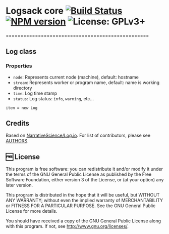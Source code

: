 # Logsack core [![Build Status](https://travis-ci.org/muchweb/logsack-core.svg)](https://travis-ci.org/muchweb/logsack-core) [![NPM version](https://badge.fury.io/js/logsack-core.svg)](http://badge.fury.io/js/logsack-core) ![License: GPLv3+](http://img.shields.io/badge/license-GPLv3%2B-brightgreen.svg)
=================================================

## Log class

### Properties

 - `node`: Represents current node (machine), default: hostname
 - `stream`: Represents worker or program name, default: name is working directory
 - `time`: Log time stamp
 - `status`: Log status: `info`, `warning`, etc…

```
item = new Log
```

## Credits

Based on [NarrativeScience/Log.io](https://github.com/NarrativeScience/Log.io). For list of contributors, please see [AUTHORS](AUTHORS).

## :free: License

This program is free software: you can redistribute it and/or modify
it under the terms of the GNU General Public License as published by
the Free Software Foundation, either version 3 of the License, or
(at your option) any later version.

This program is distributed in the hope that it will be useful,
but WITHOUT ANY WARRANTY; without even the implied warranty of
MERCHANTABILITY or FITNESS FOR A PARTICULAR PURPOSE.  See the
GNU General Public License for more details.

You should have received a copy of the GNU General Public License
along with this program.  If not, see <http://www.gnu.org/licenses/>.
